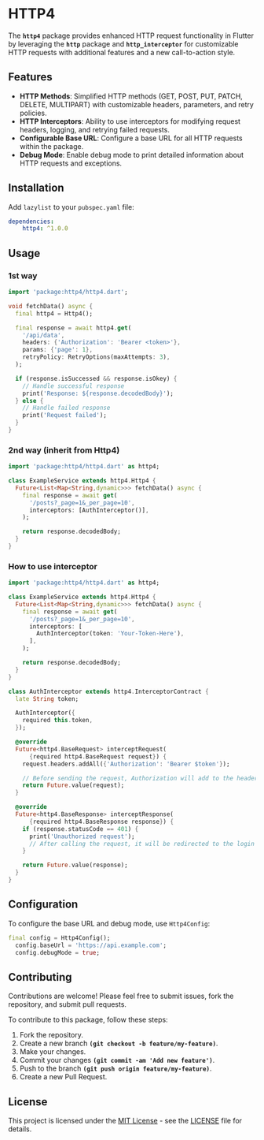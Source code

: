 # HTTP4

The **`http4`** package provides enhanced HTTP request functionality in Flutter by leveraging the **`http`** package and **`http_interceptor`** for customizable HTTP requests with additional features and a new call-to-action style.



## Features
- **HTTP Methods**: Simplified HTTP methods (GET, POST, PUT, PATCH, DELETE, MULTIPART) with customizable headers, parameters, and retry policies.
- **HTTP Interceptors**: Ability to use interceptors for modifying request headers, logging, and retrying failed requests.
- **Configurable Base URL**: Configure a base URL for all HTTP requests within the package.
- **Debug Mode**: Enable debug mode to print detailed information about HTTP requests and exceptions.


## Installation
Add `lazylist` to your `pubspec.yaml` file:
```yaml
dependencies:
    http4: ^1.0.0
```


## Usage

### 1st way
```dart
import 'package:http4/http4.dart';

void fetchData() async {
  final http4 = Http4();

  final response = await http4.get(
    '/api/data',
    headers: {'Authorization': 'Bearer <token>'},
    params: {'page': 1},
    retryPolicy: RetryOptions(maxAttempts: 3),
  );

  if (response.isSuccessed && response.isOkey) {
    // Handle successful response
    print('Response: ${response.decodedBody}');
  } else {
    // Handle failed response
    print('Request failed');
  }
}

```

### 2nd way (inherit from Http4)
```dart
import 'package:http4/http4.dart' as http4;

class ExampleService extends http4.Http4 {
  Future<List<Map<String,dynamic>>> fetchData() async {
    final response = await get(
      '/posts?_page=1&_per_page=10',
      interceptors: [AuthInterceptor()],
    );

    return response.decodedBody;
  }
}
```

### How to use interceptor
```dart
import 'package:http4/http4.dart' as http4;

class ExampleService extends http4.Http4 {
  Future<List<Map<String,dynamic>>> fetchData() async {
    final response = await get(
      '/posts?_page=1&_per_page=10',
      interceptors: [
        AuthInterceptor(token: 'Your-Token-Here'),
      ],
    );

    return response.decodedBody;
  }
}

class AuthInterceptor extends http4.InterceptorContract {
  late String token;

  AuthInterceptor({
    required this.token,
  });

  @override
  Future<http4.BaseRequest> interceptRequest(
      {required http4.BaseRequest request}) {
    request.headers.addAll({'Authorization': 'Bearer $token'});

    // Before sending the request, Authorization will add to the headers
    return Future.value(request);
  }

  @override
  Future<http4.BaseResponse> interceptResponse(
      {required http4.BaseResponse response}) {
    if (response.statusCode == 401) {
      print('Unauthorized request');
      // After calling the request, it will be redirected to the login page
    }

    return Future.value(response);
  }
}
```

## Configuration
To configure the base URL and debug mode, use `Http4Config`:

```dart
final config = Http4Config();
  config.baseUrl = 'https://api.example.com';
  config.debugMode = true;
```


## Contributing
Contributions are welcome! Please feel free to submit issues, fork the repository, and submit pull requests.

To contribute to this package, follow these steps:

1. Fork the repository.
2. Create a new branch **`(git checkout -b feature/my-feature)`**.
3. Make your changes.
4. Commit your changes **`(git commit -am 'Add new feature')`**.
5. Push to the branch **`(git push origin feature/my-feature)`**.
6. Create a new Pull Request.



## License

This project is licensed under the [MIT License](https://opensource.org/licenses/MIT) - see the [LICENSE](LICENSE) file for details.

